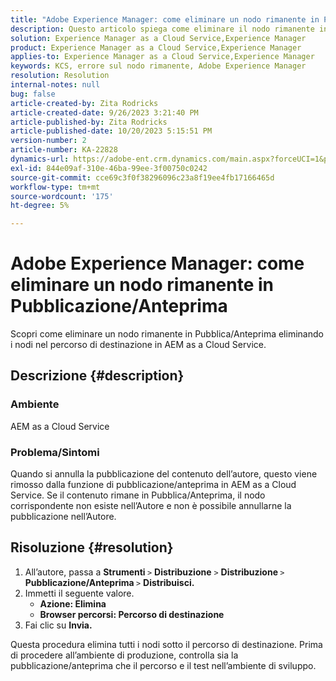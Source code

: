 ```yaml
---
title: "Adobe Experience Manager: come eliminare un nodo rimanente in Pubblicazione/Anteprima"
description: Questo articolo spiega come eliminare il nodo rimanente in Pubblica/Anteprima.
solution: Experience Manager as a Cloud Service,Experience Manager
product: Experience Manager as a Cloud Service,Experience Manager
applies-to: Experience Manager as a Cloud Service,Experience Manager
keywords: KCS, errore sul nodo rimanente, Adobe Experience Manager
resolution: Resolution
internal-notes: null
bug: false
article-created-by: Zita Rodricks
article-created-date: 9/26/2023 3:21:40 PM
article-published-by: Zita Rodricks
article-published-date: 10/20/2023 5:15:51 PM
version-number: 2
article-number: KA-22828
dynamics-url: https://adobe-ent.crm.dynamics.com/main.aspx?forceUCI=1&pagetype=entityrecord&etn=knowledgearticle&id=b0a2895e-805c-ee11-be6f-6045bd006b4b
exl-id: 844e09af-310e-46ba-99ee-3f00750c0242
source-git-commit: cce69c3f0f38296096c23a8f19ee4fb17166465d
workflow-type: tm+mt
source-wordcount: '175'
ht-degree: 5%

---
```


# Adobe Experience Manager: come eliminare un nodo rimanente in Pubblicazione/Anteprima


Scopri come eliminare un nodo rimanente in Pubblica/Anteprima eliminando i nodi nel percorso di destinazione in AEM as a Cloud Service.

## Descrizione {#description}


### <b>Ambiente</b>

AEM as a Cloud Service



### <b>Problema/Sintomi</b>

Quando si annulla la pubblicazione del contenuto dell’autore, questo viene rimosso dalla funzione di pubblicazione/anteprima in AEM as a Cloud Service. Se il contenuto rimane in Pubblica/Anteprima, il nodo corrispondente non esiste nell’Autore e non è possibile annullarne la pubblicazione nell’Autore.






## Risoluzione {#resolution}


1. All’autore, passa a <b>Strumenti </b>`>`  <b>Distribuzione</b> `>` <b> Distribuzione </b>`>`  <b>Pubblicazione/Anteprima </b>`>`  <b>Distribuisci.</b>
2. Immetti il seguente valore.
   - <b>Azione: Elimina</b>
   - <b>Browser percorsi: Percorso di destinazione</b>
3. Fai clic su <b>Invia.</b>


Questa procedura elimina tutti i nodi sotto il percorso di destinazione. Prima di procedere all’ambiente di produzione, controlla sia la pubblicazione/anteprima che il percorso e il test nell’ambiente di sviluppo.
